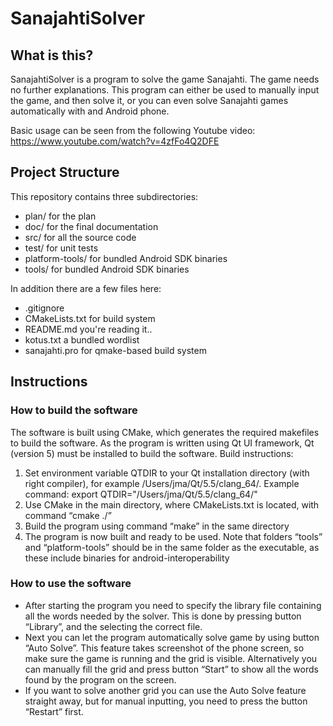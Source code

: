 # SanajahtiSolver

## What is this?
SanajahtiSolver is a program to solve the game Sanajahti. The game needs no
further explanations. This program can either be used to manually input the game,
and then solve it, or you can even solve Sanajahti games automatically with
and Android phone.

Basic usage can be seen from the following Youtube video: https://www.youtube.com/watch?v=4zfFo4Q2DFE

## Project Structure

This repository contains three subdirectories:

* plan/ for the plan 
* doc/  for the final documentation
* src/  for all the source code
* test/ for unit tests
* platform-tools/ for bundled Android SDK binaries
* tools/ for bundled Android SDK binaries

In addition there are a few files here:

* .gitignore
* CMakeLists.txt for build system
* README.md you're reading it..
* kotus.txt a bundled wordlist
* sanajahti.pro for qmake-based build system

## Instructions
### How to build the software
The software is built using CMake, which generates the required makefiles to build the software. As the program is written using Qt UI framework, Qt (version 5) must be installed to build the software. Build instructions:

1. Set environment variable QTDIR to your Qt installation directory (with right compiler), for example /Users/jma/Qt/5.5/clang_64/. Example command: export QTDIR="/Users/jma/Qt/5.5/clang_64/"
2. Use CMake in the main directory, where CMakeLists.txt is located, with command “cmake ./”
3. Build the program using command “make” in the same directory
4. The program is now built and ready to be used. Note that folders “tools” and “platform-tools” should be in the same folder as the executable, as these include binaries for android-interoperability

### How to use the software
- After starting the program you need to specify the library file containing all
the words needed by the solver. This is done by pressing button “Library”, and 
the selecting the correct file.
- Next you can let the program automatically solve game by using button 
“Auto Solve”. This feature takes screenshot of the phone screen, so make sure 
the game is running and the grid is visible. Alternatively you can manually fill
the grid and press button “Start” to show all the words found by the program on 
the screen.
- If you want to solve another grid you can use the Auto Solve feature straight 
away, but for manual inputting, you need to press the button “Restart” first.
